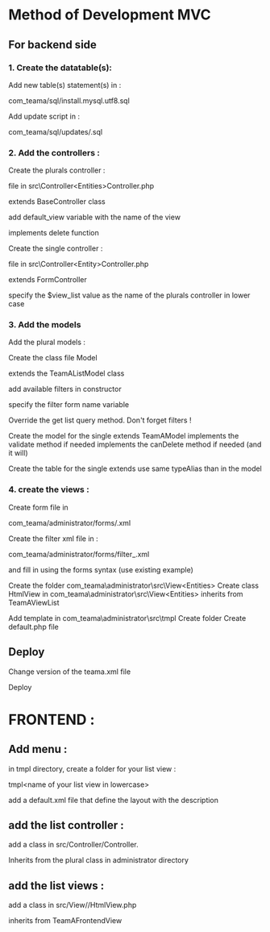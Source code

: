 # Method of Development MVC

## For backend side

### 1. Create the datatable(s):

Add new table(s) statement(s) in :

com_teama/sql/install.mysql.utf8.sql

Add update script in :

com_teama/sql/updates/<new version number>.sql

### 2. Add the controllers : 

Create the plurals controller : 

file in src\Controller\<Entities>Controller.php

extends BaseController class

add default_view variable with the name of the view

implements delete function

Create the single controller :

file in src\Controller\<Entity>Controller.php

extends FormController

specify the $view_list value  as the name of the plurals controller in lower case

### 3. Add the models

Add the plural models : 

Create the class file <Entities>Model

extends the TeamAListModel class

add available filters in constructor

specify the filter form name variable

Override the get list query method. Don't forget filters !

Create the model for the single extends TeamAModel
implements the validate method if needed
implements the canDelete method if needed (and it will)

Create the table for the single extends 
use same typeAlias than in the model

### 4. create the views : 

Create form file in

com_teama/administrator/forms/<entity>.xml

Create the filter xml file in :

com_teama/administrator/forms/filter_<entities>.xml

and fill in using the forms syntax (use existing example)

Create the folder com_teama\administrator\src\View\<Entities>
Create class HtmlView in com_teama\administrator\src\View\<Entities>
inherits from TeamAViewList

Add template in com_teama\administrator\src\tmpl
Create folder <entities>
Create default.php file

## Deploy

Change version of the teama.xml file

Deploy

# FRONTEND :

## Add menu : 

in tmpl directory, create a folder for your list view : 

tmpl\<name of your list view in lowercase>

add a default.xml file that define the layout with the description

## add the list controller : 

add a class in src/Controller/<plural class>Controller. 

Inherits from the plural class in administrator directory

## add the list views : 

add a class in src/View/<Plural>/HtmlView.php

inherits from TeamAFrontendView
